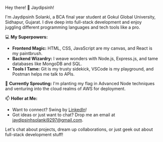 Hey there! 👋 Jaydipsinh! 

I'm Jaydipsinh Solanki, a BCA final year student at Gokul Global University, Sidhapur, Gujarat. I dive deep into full-stack development and enjoy juggling different programming languages and tech tools like a pro.

💻 **My Superpowers:**
- **Frontend Magic:** HTML, CSS, JavaScript are my canvas, and React is my paintbrush.
- **Backend Wizardry:** I weave wonders with Node.js, Express.js, and tame databases like MongoDB and SQL.
- **Tools I Tame:** Git is my trusty sidekick, VSCode is my playground, and Postman helps me talk to APIs.

🌱 **Currently Sprouting:** I'm planting my flag in Advanced Node techniques and venturing into the cloud realms of AWS for deployment.

📫 **Holler at Me:**
- Want to connect? Swing by [LinkedIn](https://www.linkedin.com/in/jaydipsinhsolanki/)!
- Got ideas or just want to chat? Drop me an email at jaydipsinhsolanki9297@gmail.com.

Let's chat about projects, dream up collaborations, or just geek out about full-stack development stuff!
